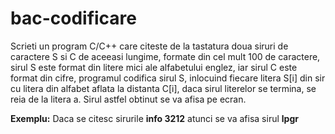 # bac-codificare

Scrieti un program C/C++ care citeste de la tastatura doua siruri de caractere S si C de aceeasi lungime, formate din cel mult 100 de caractere, sirul S este format din litere mici ale alfabetului englez, iar sirul C este format din cifre, programul codifica sirul S, inlocuind fiecare litera S[i] din sir cu litera din alfabet aflata la distanta C[i], daca sirul literelor se termina, se reia de la litera a. Sirul astfel obtinut se va afisa pe ecran.

**Exemplu:** Daca se citesc sirurile **info 3212** atunci se va afisa sirul **lpgr**
